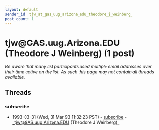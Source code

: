 ```yaml
---
layout: default
sender_id: tjw_at_gas_uug_arizona_edu_theodore_j_weinberg_
post_count: 1
---
```


# tjw<span>@</span>GAS.uug.Arizona.EDU (Theodore J Weinberg) (1 post)

_Be aware that many list participants used multiple email addresses over their time active on the list. As such this page may not contain all threads available._

## Threads

### subscribe
+ 1993-03-31 (Wed, 31 Mar 93 11:32:23 PST) - [subscribe](/archive/1993/03/aa3990e1ba6ed530aec40b444c95446bfd22ccc245eab7e68e2e1327c6df75fd) - _tjw@GAS.uug.Arizona.EDU (Theodore J Weinberg)_

